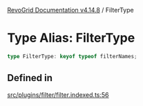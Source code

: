 [RevoGrid Documentation v4.14.8](README.md) / FilterType

# Type Alias: FilterType

```ts
type FilterType: keyof typeof filterNames;
```

## Defined in

[src/plugins/filter/filter.indexed.ts:56](https://github.com/revolist/revogrid/blob/e548e2f67dd1ccbf7f1e03dfbe23431ad8065184/src/plugins/filter/filter.indexed.ts#L56)
